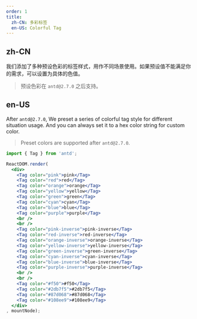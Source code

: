 ```yaml
---
order: 1
title:
  zh-CN: 多彩标签
  en-US: Colorful Tag
---
```


## zh-CN

我们添加了多种预设色彩的标签样式，用作不同场景使用。如果预设值不能满足你的需求，可以设置为具体的色值。

> 预设色彩在 `antd@2.7.0` 之后支持。

## en-US

After `antd@2.7.0`, We preset a series of colorful tag style for different situation usage.
And you can always set it to a hex color string for custom color.

> Preset colors are supported after `antd@2.7.0`.

````jsx
import { Tag } from 'antd';

ReactDOM.render(
  <div>
    <Tag color="pink">pink</Tag>
    <Tag color="red">red</Tag>
    <Tag color="orange">orange</Tag>
    <Tag color="yellow">yellow</Tag>
    <Tag color="green">green</Tag>
    <Tag color="cyan">cyan</Tag>
    <Tag color="blue">blue</Tag>
    <Tag color="purple">purple</Tag>
    <br />
    <br />
    <Tag color="pink-inverse">pink-inverse</Tag>
    <Tag color="red-inverse">red-inverse</Tag>
    <Tag color="orange-inverse">orange-inverse</Tag>
    <Tag color="yellow-inverse">yellow-inverse</Tag>
    <Tag color="green-inverse">green-inverse</Tag>
    <Tag color="cyan-inverse">cyan-inverse</Tag>
    <Tag color="blue-inverse">blue-inverse</Tag>
    <Tag color="purple-inverse">purple-inverse</Tag>
    <br />
    <br />
    <Tag color="#f50">#f50</Tag>
    <Tag color="#2db7f5">#2db7f5</Tag>
    <Tag color="#87d068">#87d068</Tag>
    <Tag color="#108ee9">#108ee9</Tag>
  </div>
, mountNode);
````
